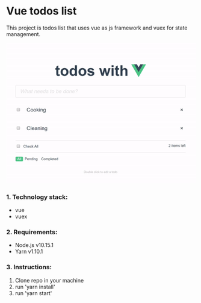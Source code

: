 # Vue todos list
This project is todos list that uses vue as js framework and vuex for state management.

![](todos.gif)

### 1. Technology stack:

- vue
- vuex


### 2. Requirements:

- Node.js v10.15.1
- Yarn v1.10.1


### 3. Instructions:

1. Clone repo in your machine
2. run 'yarn install'
3. run 'yarn start'
